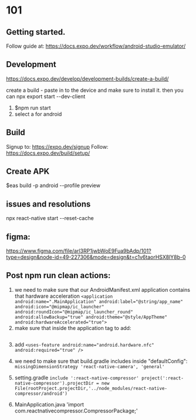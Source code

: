 # 101

## Getting started.

Follow guide at: https://docs.expo.dev/workflow/android-studio-emulator/

## Development

https://docs.expo.dev/develop/development-builds/create-a-build/

create a build - paste in to the device and make sure to install it. then you can npx export start --dev-client

1. $npm run start
2. select a for android

## Build

Signup to: https://expo.dev/signup
Follow: https://docs.expo.dev/build/setup/

## Create APK

$eas build -p android --profile preview

## issues and resolutions

npx react-native start --reset-cache

## figma:

https://www.figma.com/file/arl3RP1jwbWoE9Fua9bAdp/101?type=design&node-id=49-227306&mode=design&t=c1v6taorHSX8lY8b-0

## Post npm run clean actions:

1. we need to make sure that our AndroidManifest.xml application contains that hardware acceleration
   `<application android:name=".MainApplication" android:label="@string/app_name" android:icon="@mipmap/ic_launcher" android:roundIcon="@mipmap/ic_launcher_round" android:allowBackup="true" android:theme="@style/AppTheme" android:hardwareAccelerated="true">`
2. make sure that inside the application tag to add:

```<meta-data android:name="com.google.mlkit.vision.DEPENDENCIES" android:value="barcode"/>

```

3. add `<uses-feature android:name="android.hardware.nfc" android:required="true" />`

4. we need to make sure that build.gradle includes inside "defaultConfig":
   `missingDimensionStrategy 'react-native-camera', 'general'`
5. setting.gradle `include ':react-native-compressor'
project(':react-native-compressor').projectDir = new File(rootProject.projectDir,'../node_modules/react-native-compressor/android')`
6. MainApplication.java 'import com.reactnativecompressor.CompressorPackage;'

<host-apdu-service xmlns:android="http://schemas.android.com/apk/res/android"
                   android:description="@string/app_name"
                   android:requireDeviceUnlock="false">
<aid-group android:category="other"
             android:description="@string/app_name">
<!-- Create a separate <aid-filer /> node for each NFC application ID, that You intent to emulate/host. -->
<!-- For the NFC Type 4 tag emulation, let's put "D2760000850101" -->
<aid-filter android:name="D2760000850101" />
</aid-group>
</host-apdu-service>
